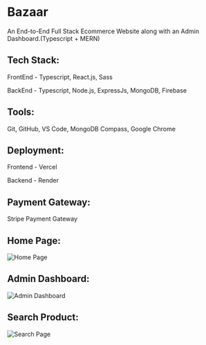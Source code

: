 # Bazaar
An End-to-End Full Stack Ecommerce Website along with an Admin Dashboard.(Typescript + MERN)

## Tech Stack: 
FrontEnd - Typescript, React.js, Sass

BackEnd - Typescript, Node.js, ExpressJs, MongoDB, Firebase

## Tools:
Git, GitHub, VS Code, MongoDB Compass, Google Chrome

## Deployment:
Frontend - Vercel

Backend - Render

## Payment Gateway:
Stripe Payment Gateway

## Home Page: 

![Home Page](https://github.com/imvish21/Bazaar-Ecommerce/assets/92950796/b0b0bac1-29f3-42eb-81ad-d96ecd579d64)

## Admin Dashboard: 

![Admin Dashboard](https://github.com/imvish21/Bazaar-Ecommerce/assets/92950796/28c86061-8360-4fad-b8e9-870e03f7ce87)

## Search Product:

![Search Page](https://github.com/imvish21/Bazaar-Ecommerce/assets/92950796/cf81e9fc-5c6d-49ca-a801-df63629587cf)
